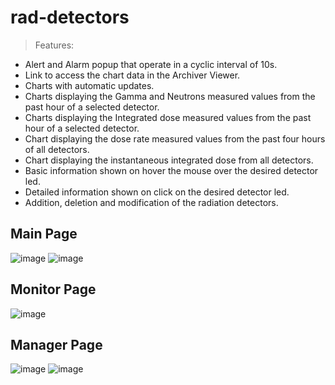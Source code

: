 # rad-detectors

> Features: 
* Alert and Alarm popup that operate in a cyclic interval of 10s. 
* Link to access the chart data in the Archiver Viewer.
* Charts with automatic updates.
* Charts displaying the Gamma and Neutrons measured values from the past hour of a selected detector.
* Charts displaying the Integrated dose measured values from the past hour of a selected detector.
* Chart displaying the dose rate measured values from the past four hours of all detectors.
* Chart displaying the instantaneous integrated dose from all detectors.  
* Basic information shown on hover the mouse over the desired detector led.
* Detailed information shown on click on the desired detector led.
* Addition, deletion and modification of the radiation detectors. 

## Main Page

![image](https://user-images.githubusercontent.com/63302930/230141920-477b7955-54bd-4679-8025-896704bed7d3.png)
![image](https://user-images.githubusercontent.com/63302930/230142203-6461b3dc-cdfd-4b11-80d4-6ab48277cdb2.png)

## Monitor Page

![image](https://user-images.githubusercontent.com/63302930/230142018-8ba24c2d-4c6f-4172-9cef-f809c65182c4.png)

## Manager Page

![image](https://user-images.githubusercontent.com/63302930/230142081-6deba9e8-a7f1-497e-8737-14770204108a.png)
![image](https://user-images.githubusercontent.com/63302930/230142146-b2c51be9-52ff-4c29-95de-947fee7141ce.png)
